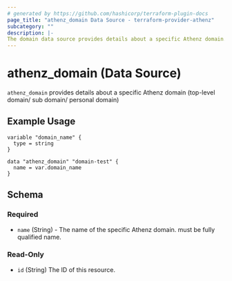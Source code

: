```yaml
---
# generated by https://github.com/hashicorp/terraform-plugin-docs
page_title: "athenz_domain Data Source - terraform-provider-athenz"
subcategory: ""
description: |-
The domain data source provides details about a specific Athenz domain.
---
```


# athenz_domain (Data Source)

`athenz_domain` provides details about a specific Athenz domain (top-level domain/ sub domain/ personal domain)

## Example Usage

```hcl
variable "domain_name" {
  type = string
}

data "athenz_domain" "domain-test" {
  name = var.domain_name
}
```


<!-- schema generated by tfplugindocs -->
## Schema

### Required

- `name` (String) - The name of the specific Athenz domain. must be fully qualified name.

### Read-Only

- `id` (String) The ID of this resource.
